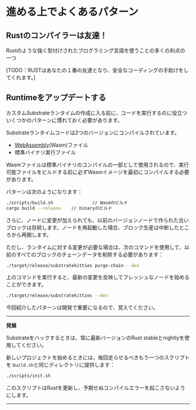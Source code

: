 進める上でよくあるパターン
===

## Rustのコンパイラーは友達！

Rustのような強く型付けされたプログラミング言語を使うことの多くの利点の一つ

[TODO：RUSTはあなたの１番の友達となり、安全なコーディングの手助けをしてくれます。]

## Runtimeをアップデートする

カスタムSubstrateランタイムの作成に入る前に、コードを実行するのに役立ついくつかのパターンに慣れておく必要があります。

Substrateランタイムコードは2つのバージョンにコンパイルされています。

- [WebAssembly](https://webassembly.org/)(Wasm)ファイル
- 標準バイナリ実行ファイル

Wasmファイルは標準バイナリのコンパイルの一部として使用されるので、実行可能ファイルをビルドする前に必ずWasmイメージを最初にコンパイルする必要があります。

パターンは次のようになります：

```bash
./scripts/build.sh               // Wasmのビルド
cargo build --release    // binaryのビルド
```

さらに、ノードに変更が加えられても、以前のバージョンノードで作られた古いブロックは存続します。ノードを再起動した場合、ブロック生産は中断したところから再開します。

ただし、ランタイムに対する変更が必要な場合は、次のコマンドを使用して、以前のすべてのブロックのチェーンデータを削除する必要があります：

```bash
./target/release/substratekitties purge-chain --dev
```

上のコマンドを実行すると、最新の変更を反映してフレッシュなノードを始めることができます。

```bash
./target/release/substratekitties --dev
```

今回紹介したパターンは開発で重要になるので、覚えてください。

---
**発展**

Substrateをハックするときは、常に最新バージョンのRust stableとnightlyを使用してください。

新しいプロジェクトを始めるときには、毎回走らせるべきもう一つのスクリプトを `build.sh`と同じディレクトリに提供します：

```bash
./scripts/init.sh
```

このスクリプトはRustを更新し、予期せぬコンパイルエラーを起こさないようにします。

---
